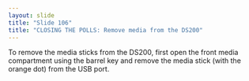 ```yaml
---
layout: slide
title: "Slide 106"
title: "CLOSING THE POLLS: Remove media from the DS200"
---
```


To remove the media sticks from the DS200, first open the front media compartment using the barrel key and remove the media stick (with the orange dot) from the USB port.
